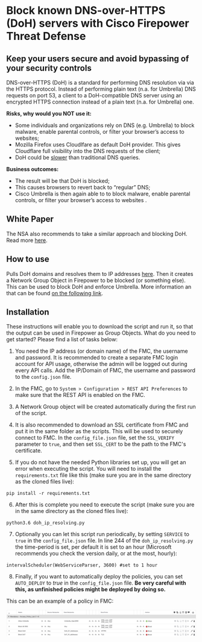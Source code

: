 # Block known DNS-over-HTTPS (DoH) servers with Cisco Firepower Threat Defense

## Keep your users secure and avoid bypassing of your security controls

DNS-over-HTTPS (DoH) is a standard for performing DNS resolution via via the HTTPS protocol. Instead of performing plain text (n.a. for Umbrella) DNS requests on port 53, a client to a DoH-compatible DNS server using an encrypted HTTPS connection instead of a plain text (n.a. for Umbrella) one.

**Risks, why would you NOT use it:**
* Some individuals and organizations rely on DNS (e.g. Umbrella) to block malware, enable parental controls, or filter your browser’s access to websites;
* Mozilla Firefox uses Cloudlfare as default DoH provider. This gives Cloudflare full visibility into the DNS requests of the client;
* DoH could be [slower](https://support.mozilla.org/en-US/kb/firefox-dns-over-https) than traditional DNS queries.

**Business outcomes:**
* The result will be that DoH is blocked;
* This causes browsers to revert back to “regular” DNS;
* Cisco Umbrella is then again able to to block malware, enable parental controls, or filter your browser’s access to websites .

## White Paper
The NSA also recommends to take a similar approach and blocking DoH. Read more [here](https://www.nsa.gov/Press-Room/News-Highlights/Article/Article/2471956/nsa-recommends-how-enterprises-can-securely-adopt-encrypted-dns/).
## How to use

Pulls DoH domains and resolves them to IP addresses [here](https://github.com/curl/curl/wiki/DNS-over-HTTPS). Then it creates a Network Group Object in Firepower to be blocked (or something else). This can be used to block DoH and enforce Umbrella. More information an that can be found [on the following link](https://support.umbrella.com/hc/en-us/articles/230904088-Preventing-Circumvention-of-Cisco-Umbrella-with-Firewall-Rules).
## Installation

These instructions will enable you to download the script and run it, so that the output can be used in Firepower as Group Objects. What do you need to get started? Please find a list of tasks below:

1. You need the IP address (or domain name) of the FMC, the username and password. It is recommended to create a separate FMC login account for API usage, otherwise the admin will be logged out during every API calls. Add the IP/Domain of FMC, the username and password to the `config.json` file. 

2. In the FMC, go to `System > Configuration > REST API Preferences` to make sure that the REST API is enabled on the FMC.

3. A Network Group object will be created automatically during the first run of the script.

4. It is also recommended to download an SSL certificate from FMC and put it in the same folder as the scripts. This will be used to securely connect to FMC. In the `config_file.json` file, set the `SSL_VERIFY` parameter to `true`, and then set `SSL_CERT` to be the path to the FMC's certificate.

5. If you do not have the needed Python libraries set up, you will get an error when executing the script. You will need to install the `requirements.txt` file like this (make sure you are in the same directory as the cloned files live):

```
pip install -r requirements.txt
```

6. After this is complete you need to execute the script (make sure you are in the same directory as the cloned files live):

```
python3.6 doh_ip_resolving.py
```

7. Optionally you can let this script run periodically, by setting `SERVICE` to `true` in the `config_file.json` file. In line 244 of the `doh_ip_resolving.py` the time-period is set, per default it is set to an hour (Microsoft recommends you check the version daily, or at the most, hourly):

```
intervalScheduler(WebServiceParser, 3600) #set to 1 hour
```

8. Finally, if you want to automatically deploy the policies, you can set `AUTO_DEPLOY` to *true* in the `config_file.json` file. **Be very careful with this, as unfinished policies might be deployed by doing so.**

This can be an example of a policy in FMC:

![Networkobjects](screenshot_fmc.png)
